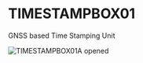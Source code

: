 # TIMESTAMPBOX01
GNSS based Time Stamping Unit

![TIMESTAMPBOX01A opened](/doc/src/img/TIMESTAMPBOX01_opened.jpg)
